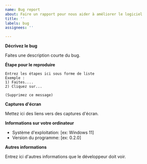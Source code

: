 ```yaml
---
name: Bug report
about: Faire un rapport pour nous aider à améliorer le logiciel
title: ''
labels: bug
assignees: ''

---
```


**Décrivez le bug**

Faites une description courte du bug.

**Étape pour le reproduire**

```
Entrez les étapes ici sous forme de liste
Exemple :
1) Faites....
2) Cliquez sur...

(Supprimez ce message)
```

**Captures d'écran**

Mettez ici des liens vers des captures d'écran.

**Informations sur votre ordinateur**

 - Système d'exploitation: [ex: Windows 11]
 - Version du programme: [ex: 0.2.0]

**Autres informations**

Entrez ici d'autres informations que le développeur doit voir.
